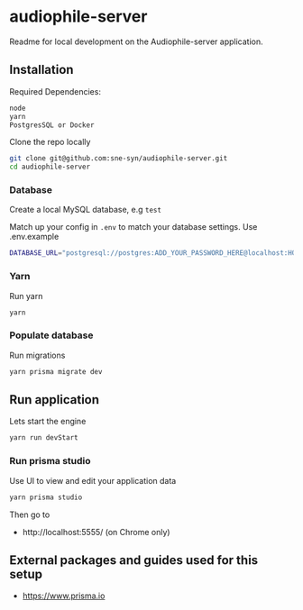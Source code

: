 # audiophile-server

Readme for local development on the Audiophile-server application.

## Installation

Required Dependencies:

```sh
node
yarn
PostgresSQL or Docker
```

Clone the repo locally

```sh
git clone git@github.com:sne-syn/audiophile-server.git
cd audiophile-server
```

### Database

Create a local MySQL database, e.g `test`

Match up your config in `.env` to match your database settings. Use .env.example

```sh
DATABASE_URL="postgresql://postgres:ADD_YOUR_PASSWORD_HERE@localhost:HOST/YOUR_DATABASE_NAME"
```

### Yarn

Run yarn

```sh
yarn
```

### Populate database

Run migrations

```sh
yarn prisma migrate dev
```


## Run application

Lets start the engine

```sh
yarn run devStart
```

### Run prisma studio

Use UI to view and edit your application data
```sh
yarn prisma studio
```

Then go to

- http://localhost:5555/ (on Chrome only)

## External packages and guides used for this setup

- https://www.prisma.io
